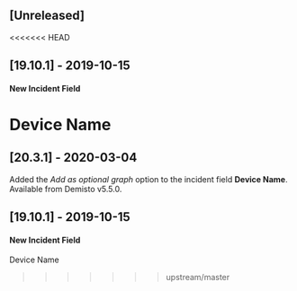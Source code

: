 ## [Unreleased]


<<<<<<< HEAD
## [19.10.1] - 2019-10-15
#### New Incident Field
Device Name
=======
## [20.3.1] - 2020-03-04
Added the *Add as optional graph* option to the incident field **Device Name**. Available from Demisto v5.5.0.

## [19.10.1] - 2019-10-15
#### New Incident Field
Device Name
>>>>>>> upstream/master
